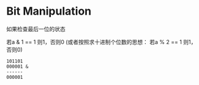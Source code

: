 # Bit Manipulation

如果检查最后一位的状态

若a & 1 == 1 则1，否则0 (或者按照求十进制个位数的思想： 若a % 2 == 1 则1，否则0)

```
101101
000001 &
------
000001
```

